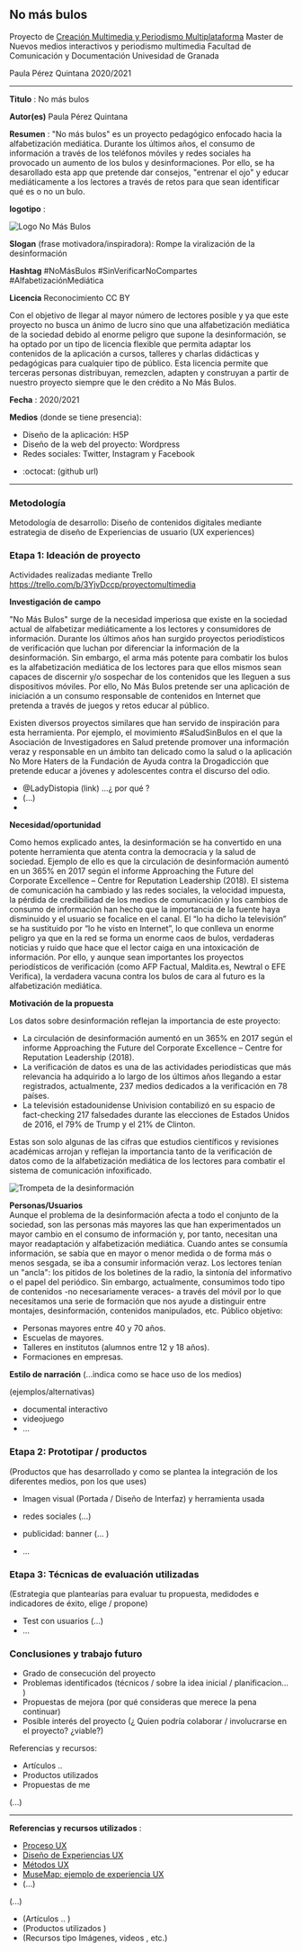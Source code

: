 ## No más bulos  

Proyecto de [Creación Multimedia y Periodismo Multiplataforma](https://github.com/mgea/PeriodismoMultimedia)
Master de Nuevos medios interactivos y periodismo multimedia
Facultad de Comunicación y Documentación
Univesidad de Granada 

Paula Pérez Quintana 2020/2021

----

**Titulo** : No más bulos

**Autor(es)** Paula Pérez Quintana

**Resumen** : "No más bulos" es un proyecto pedagógico enfocado hacia la alfabetización mediática. Durante los últimos años, el consumo de información a través de los teléfonos móviles y redes sociales ha provocado un aumento de los bulos y desinformaciones. Por ello, se ha desarollado esta app que pretende dar consejos, "entrenar el ojo" y educar mediáticamente a los lectores a través de retos para que sean identificar qué es o no un bulo. 

**logotipo** :

![Logo No Más Bulos](https://user-images.githubusercontent.com/82604710/117575655-0bfb1080-b0e3-11eb-8e12-692d03d27929.png)


**Slogan** (frase motivadora/inspiradora): Rompe la viralización de la desinformación

**Hashtag**  #NoMásBulos #SinVerificarNoCompartes #AlfabetizaciónMediática

**Licencia**    Reconocimiento CC BY

Con el objetivo de llegar al mayor número de lectores posible y ya que este proyecto no busca un ánimo de lucro sino que una alfabetización mediática de la sociedad debido al enorme peligro que supone la desinformación, se ha optado por un tipo de licencia flexible que permita adaptar los contenidos de la aplicación a cursos, talleres y charlas didácticas y pedagógicas para cualquier tipo de público. Esta licencia permite que terceras personas distribuyan, remezclen, adapten y construyan a partir de nuestro proyecto siempre que le den crédito a No Más Bulos. 

**Fecha** : 2020/2021

**Medios** (donde se tiene presencia): 
- Diseño de la aplicación: H5P
- Diseño de la web del proyecto: Wordpress
- Redes sociales: Twitter, Instagram y Facebook


*  :octocat: (github url) 

--- 

### Metodología

Metodología de desarrollo: Diseño de contenidos digitales mediante estrategia de diseño de Experiencias de usuario (UX experiences) 

### Etapa 1: Ideación de proyecto 

Actividades realizadas mediante Trello https://trello.com/b/3YjvDccp/proyectomultimedia

**Investigación de campo**   

"No Más Bulos" surge de la necesidad imperiosa que existe en la sociedad actual de alfabetizar mediáticamente a los lectores y consumidores de información. Durante los últimos años han surgido proyectos periodísticos de verificación que luchan por diferenciar la información de la desinformación. Sin embargo, el arma más potente para combatir los bulos es la alfabetización mediática de los lectores para que ellos mismos sean capaces de discernir y/o sospechar de los contenidos que les lleguen a sus dispositivos móviles. Por ello, No Más Bulos pretende ser una aplicación de iniciación a un consumo responsable de contenidos en Internet que pretenda a través de juegos y retos educar al público. 

Existen diversos proyectos similares que han servido de inspiración para esta herramienta. Por ejemplo, el movimiento #SaludSinBulos en el que la Asociación de Investigadores en Salud pretende promover una información veraz y responsable en un ámbito tan delicado como la salud o la aplicación No More Haters de la Fundación de Ayuda contra la Drogadicción que pretende educar a jóvenes y adolescentes contra el discurso del odio. 

* @LadyDistopia (link) ...¿ por qué ?
* (...)
* 


**Necesidad/oportunidad** 

Como hemos explicado antes, la desinformación se ha convertido en una potente herramienta que atenta contra la democracia y la salud de sociedad. Ejemplo de ello es que la circulación de desinformación aumentó en un 365% en 2017 según el informe Approaching the Future del Corporate Excellence – Centre for Reputation Leadership (2018). El sistema de comunicación ha cambiado y las redes sociales, la velocidad impuesta, la pérdida de credibilidad de los medios de comunicación y los cambios de consumo de información han hecho que la importancia de la fuente haya disminuido y el usuario se focalice en el canal. El “lo ha dicho la televisión” se ha sustituido por “lo he visto en Internet”, lo que conlleva un enorme peligro ya que en la red se forma un enorme caos de bulos, verdaderas noticias y ruido que hace que el lector caiga en una intoxicación de información. Por ello, y aunque sean importantes los proyectos periodísticos de verificación (como AFP Factual, Maldita.es, Newtral o EFE Verifica), la verdadera vacuna contra los bulos de cara al futuro es la alfabetización mediática.

**Motivación de la propuesta** 

Los datos sobre desinformación reflejan la importancia de este proyecto:
- La circulación de desinformación aumentó en un 365% en 2017 según el informe Approaching the Future del Corporate Excellence – Centre for Reputation Leadership (2018).
- La verificación de datos es una de las actividades periodísticas que más relevancia ha adquirido a lo largo de los últimos años llegando a estar registrados, actualmente, 237 medios dedicados a la verificación en 78 países.
- La televisión estadounidense Univision contabilizó en su espacio de fact-checking 217 falsedades durante las elecciones de Estados Unidos de 2016, el 79% de Trump y el 21% de Clinton.

Estas son solo algunas de las cifras que estudios científicos y revisiones académicas arrojan y reflejan la importancia tanto de la verificación de datos como de la alfabetización mediática de los lectores para combatir el sistema de comunicación infoxificado.  

![Trompeta de la desinformación](https://user-images.githubusercontent.com/82604710/117577398-ed4c4800-b0e9-11eb-92a1-dc34d8755295.jpg)


**Personas/Usuarios**  
Aunque el problema de la desinformación afecta a todo el conjunto de la sociedad, son las personas más mayores las que han experimentados un mayor cambio en el consumo de información y, por tanto, necesitan una mayor readaptación y alfabetización mediática. Cuando antes se consumía información, se sabía que en mayor o menor medida o de forma más o menos sesgada, se iba a consumir información veraz. Los lectores tenían un "ancla": los pitidos de los boletines de la radio, la sintonía del informativo o el papel del periódico. Sin embargo, actualmente, consumimos todo tipo de contenidos -no necesariamente veraces- a través del móvil por lo que necesitamos una serie de formación que nos ayude a distinguir entre montajes, desinformación, contenidos manipulados, etc.
Público objetivo:
- Personas mayores entre 40 y 70 años.
- Escuelas de mayores.
- Talleres en institutos (alumnos entre 12 y 18 años).
- Formaciones en empresas.

**Estilo de narración**  (...indica como se hace uso de los medios)  

(ejemplos/alternativas) 
* documental interactivo 
* videojuego 
* ... 



### Etapa 2: Prototipar / productos 

(Productos que has desarrollado y como se plantea la integración de los diferentes medios, pon los que uses) 

* Imagen visual (Portada / Diseño de Interfaz) y herramienta usada 

* redes sociales (...) 

* publicidad: banner (... ) 

* ...

### Etapa 3: Técnicas de evaluación utilizadas

(Estrategia que plantearías para evaluar tu propuesta, medidodes e indicadores de éxito, elige / propone) 

* Test con usuarios (...) 
* ... 





### Conclusiones y trabajo futuro


* Grado de consecución del proyecto 
* Problemas identificados  (técnicos / sobre la idea inicial / planificacion… ) 
* Propuestas de mejora (por qué consideras que merece la pena continuar)
* Posible interés del proyecto (¿ Quien podría  colaborar / involucrarse en el proyecto? ¿viable?)


Referencias y recursos: 

* Artículos ..  
* Productos utilizados  
* Propuestas de me

(...)






----

**Referencias y recursos utilizados** :

* [Proceso UX](https://uxmastery.com/resources/process/)
* [Diseño de Experiencias UX](http://www.nosolousabilidad.com/articulos/uxd.htm) 
* [Métodos UX](https://mgea.github.io/UX-DIU-Checklist/index.html) 
* [MuseMap: ejemplo de experiencia UX](https://blog.prototypr.io/musemap-street-art-app-ux-case-study-9bec6a99823b) 
* (...) 

(...)
* (Artículos ..  )
* (Productos utilizados ) 
* (Recursos tipo Imágenes, videos , etc.) 












